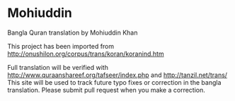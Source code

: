 # Mohiuddin
Bangla Quran translation by Mohiuddin Khan

This project has been imported from http://onushilon.org/corpus/trans/koran/koranind.htm

Full translation will be verified with http://www.quraanshareef.org/tafseer/index.php and http://tanzil.net/trans/
This site will be used to track future typo fixes or correction in the bangla translation.
Please submit pull request when you make a correction.
